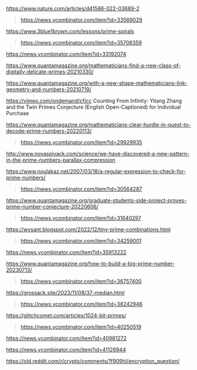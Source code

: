 https://www.nature.com/articles/d41586-022-03689-2
> https://news.ycombinator.com/item?id=33569029

https://www.3blue1brown.com/lessons/prime-spirals
> https://news.ycombinator.com/item?id=35708359

https://news.ycombinator.com/item?id=33192074

https://www.quantamagazine.org/mathematicians-find-a-new-class-of-digitally-delicate-primes-20210330/

https://www.quantamagazine.org/with-a-new-shape-mathematicians-link-geometry-and-numbers-20210719/

https://vimeo.com/ondemand/cficc Counting From Infinity: Yitang Zhang and the Twin Primes Conjecture (English Open-Captioned) for Individual Purchase

https://www.quantamagazine.org/mathematicians-clear-hurdle-in-quest-to-decode-prime-numbers-20220113/
> https://news.ycombinator.com/item?id=29929935

http://www.novaspivack.com/science/we-have-discovered-a-new-pattern-in-the-prime-numbers-parallax-compression

https://www.noulakaz.net/2007/03/18/a-regular-expression-to-check-for-prime-numbers/
> https://news.ycombinator.com/item?id=30564287

https://www.quantamagazine.org/graduate-students-side-project-proves-prime-number-conjecture-20220606/
> https://news.ycombinator.com/item?id=31640297

https://wvsant.blogspot.com/2022/12/tiny-prime-combinations.html
> https://news.ycombinator.com/item?id=34259001

https://news.ycombinator.com/item?id=35913222

https://www.quantamagazine.org/how-to-build-a-big-prime-number-20230713/
> https://news.ycombinator.com/item?id=36757400

https://grossack.site/2023/11/08/37-median.html
> https://news.ycombinator.com/item?id=38242946

https://glitchcomet.com/articles/1024-bit-primes/
> https://news.ycombinator.com/item?id=40250519

https://news.ycombinator.com/item?id=40981272

https://news.ycombinator.com/item?id=41126944

https://old.reddit.com/r/crypto/comments/1f909hl/encryption_question/